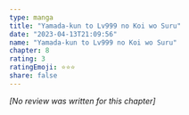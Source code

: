```yaml
---
type: manga
title: "Yamada-kun to Lv999 no Koi wo Suru"
date: "2023-04-13T21:09:56"
name: "Yamada-kun to Lv999 no Koi wo Suru"
chapter: 8
rating: 3
ratingEmoji: ⭐️⭐️⭐️
share: false
---
```


_[No review was written for this chapter]_
